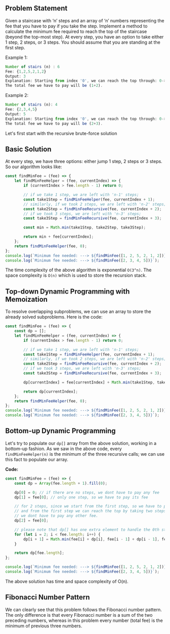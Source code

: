 ## Problem Statement

Given a staircase with ‘n’ steps and an array of ‘n’ numbers representing the fee that you have to pay if you take the step. Implement a method to calculate the minimum fee required to reach the top of the staircase (beyond the top-most step). At every step, you have an option to take either 1 step, 2 steps, or 3 steps. You should assume that you are standing at the first step.

Example 1:

```js
Number of stairs (n) : 6
Fee: {1,2,5,2,1,2}
Output: 3
Explanation: Starting from index '0', we can reach the top through: 0->3->top
The total fee we have to pay will be (1+2).
```

Example 2:

```js
Number of stairs (n): 4
Fee: {2,3,4,5}
Output: 5
Explanation: Starting from index '0', we can reach the top through: 0->1->top
The total fee we have to pay will be (2+3).
```

Let's first start with the recursive brute-force solution

## Basic Solution

At every step, we have three options: either jump 1 step, 2 steps or 3 steps. So our algorithm looks like:

```js
const findMinFee = (fee) => {
    let findMinFeeHelper = (fee, currentIndex) => {
        if (currentIndex > fee.length - 1) return 0;

        // if we take 1 step, we are left with 'n-1' steps;
        const take1Step = findMinFeeHelper(fee, currentIndex + 1);
        // similarly, if we took 2 steps, we are left with 'n-2' steps;
        const take2Step = findMinFeeRecursive(fee, currentIndex + 2);
        // if we took 3 steps, we are left with 'n-3' steps;
        const take3Step = findMinFeeRecursive(fee, currentIndex + 3);

        const min = Math.min(take1Step, take2Step, take3Step);

        return min + fee[currentIndex];
    };
    return findMinFeeHelper(fee, 0);
};
console.log(`Minimum fee needed: ---> ${findMinFee([1, 2, 5, 2, 1, 2])}`);
console.log(`Minimum fee needed: ---> ${findMinFee([2, 3, 4, 5])}`);
```

The time complexity of the above algorithm is exponential `O(3^n)`. The space complexity is `O(n)` which is used to store the recursion stack.

## Top-down Dynamic Programming with Memoization

To resolve overlapping subproblems, we can use an array to store the already solved subproblems. Here is the code:

```js
const findMinFee = (fee) => {
    const dp = [];
    let findMinFeeHelper = (fee, currentIndex) => {
        if (currentIndex > fee.length - 1) return 0;

        // if we take 1 step, we are left with 'n-1' steps;
        const take1Step = findMinFeeHelper(fee, currentIndex + 1);
        // similarly, if we took 2 steps, we are left with 'n-2' steps;
        const take2Step = findMinFeeRecursive(fee, currentIndex + 2);
        // if we took 3 steps, we are left with 'n-3' steps;
        const take3Step = findMinFeeRecursive(fee, currentIndex + 3);

        dp[currentIndex] = fee[currentIndex] + Math.min(take1Step, take2Step, take3Step);

        return dp[currentIndex];
    };
    return findMinFeeHelper(fee, 0);
};
console.log(`Minimum fee needed: ---> ${findMinFee([1, 2, 5, 2, 1, 2])}`);
console.log(`Minimum fee needed: ---> ${findMinFee([2, 3, 4, 5])}`);
```

## Bottom-up Dynamic Programming

Let's try to populate our `dp[]` array from the above solution, working in a bottom-up fashion. As we saw in the above code, every `findMinFeeHelper(n)` is the minimum of the three recursive calls; we can use this fact to populate our array.

**Code:**

```js
const findMinFee = (fee) => {
    const dp = Array(fee.length + 1).fill(0);

    dp[0] = 0; // if there are no steps, we dont have to pay any fee
    dp[1] = fee[0]; // only one step, so we have to pay its fee

    // for 2 steps, since we start from the first step, so we have to pay its fee
    // and from the first step we can reach the top by taking two steps, so
    // we dont have to pay any other fee.
    dp[2] = fee[0];

    // please note that dp[] has one extra element to handle the 0th step
    for (let i = 2; i < fee.length; i++) {
        dp[i + 1] = Math.min(fee[i] + dp[i], fee[i - 1] + dp[i - 1], fee[i - 2] + dp[i - 2]);
    }

    return dp[fee.length];
};

console.log(`Minimum fee needed: ---> ${findMinFee([1, 2, 5, 2, 1, 2])}`);
console.log(`Minimum fee needed: ---> ${findMinFee([2, 3, 4, 5])}`);
```

The above solution has time and space complexity of O(n).

## Fibonacci Number Pattern

We can clearly see that this problem follows the Fibonacci number pattern. The only difference is that every Fibonacci number is a sum of the two preceding numbers, whereas in this problem every number (total fee) is the minimum of previous three numbers.
